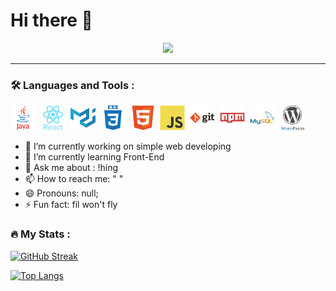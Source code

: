 <div style="display:flex;">
<h1>
Hi there 👋
</h1>
  <img src="https://komarev.com/ghpvc/?username=IsAmirMmd&style=flat-square&color=blue" alt=""/>
</div>
</div>
<div id="header" align="center">
  <img src="https://user-images.githubusercontent.com/74038190/225813708-98b745f2-7d22-48cf-9150-083f1b00d6c9.gif" width="500"/>
</div>

---

### :hammer_and_wrench: Languages and Tools :
<div>
  <img src="https://github.com/devicons/devicon/blob/master/icons/java/java-original-wordmark.svg" title="Java" alt="Java" width="40" height="40"/>&nbsp;
  <img src="https://github.com/devicons/devicon/blob/master/icons/react/react-original-wordmark.svg" title="React" alt="React" width="40" height="40"/>&nbsp;
  <img src="https://github.com/devicons/devicon/blob/master/icons/materialui/materialui-original.svg" title="Material UI" alt="Material UI" width="40" height="40"/>&nbsp;
  <img src="https://github.com/devicons/devicon/blob/master/icons/css3/css3-plain-wordmark.svg"  title="CSS3" alt="CSS" width="40" height="40"/>&nbsp;
  <img src="https://github.com/devicons/devicon/blob/master/icons/html5/html5-original.svg" title="HTML5" alt="HTML" width="40" height="40"/>&nbsp;
  <img src="https://github.com/devicons/devicon/blob/master/icons/javascript/javascript-original.svg" title="JavaScript" alt="JavaScript" width="40" height="40"/>&nbsp;
  <img src="https://github.com/devicons/devicon/blob/master/icons/git/git-original-wordmark.svg" title="Git" **alt="Git" width="40" height="40"/>&nbsp;
  <img src="https://github.com/devicons/devicon/blob/master/icons/npm/npm-original-wordmark.svg" title="NPM" **alt="NPM" width="40" height="40"/>&nbsp;
  <img src="https://github.com/devicons/devicon/blob/master/icons/mysql/mysql-original-wordmark.svg" title="mysql" **alt="mysql" width="40" height="40"/>&nbsp;
  <img src="https://github.com/devicons/devicon/blob/master/icons/wordpress/wordpress-original.svg" title="mysql" **alt="wordpress" width="40" height="40"/>
</div>

- 🔭 I’m currently working on simple web developing
- 🌱 I’m currently learning Front-End
- 💬 Ask me about : !hing
- 📫 How to reach me: " "
- 😄 Pronouns: null;
- ⚡ Fun fact: fil won't fly
### :fire: My Stats :
[![GitHub Streak](http://github-readme-streak-stats.herokuapp.com?user=IsAmirMmd&theme=dark&background=000000)](https://git.io/streak-stats)

[![Top Langs](https://github-readme-stats.vercel.app/api/top-langs/?username=IsAmirMmd&layout=compact&theme=vision-friendly-dark)](https://github.com/anuraghazra/github-readme-stats)
